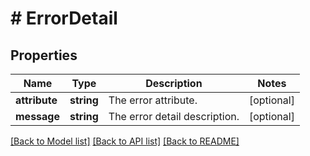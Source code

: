 # # ErrorDetail

## Properties

Name | Type | Description | Notes
------------ | ------------- | ------------- | -------------
**attribute** | **string** | The error attribute. | [optional]
**message** | **string** | The error detail description. | [optional]

[[Back to Model list]](../../README.md#models) [[Back to API list]](../../README.md#endpoints) [[Back to README]](../../README.md)
